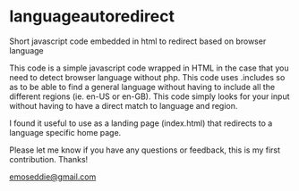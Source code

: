 # languageautoredirect
Short javascript code embedded in html to redirect based on browser language

This code is a simple javascript code wrapped in HTML in the case that you need to detect browser language without php. This code uses .includes so as to be able to find a general language without having to include all the different regions (ie. en-US or en-GB). This code simply looks for your input without having to have a direct match to language and region.

I found it useful to use as a landing page (index.html) that redirects to a language specific home page.

Please let me know if you have any questions or feedback, this is my first contribution. Thanks!

emoseddie@gmail.com
